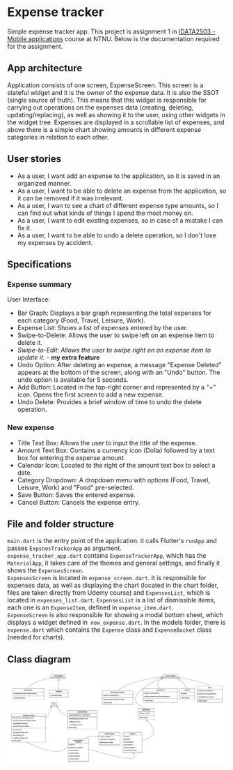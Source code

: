 # Expense tracker


Simple expense tracker app. This project is assignment 1 in [IDATA2503 - Mobile applications](https://www.ntnu.edu/studies/courses/IDATA2503) course at NTNU. Below is the documentation required for the assignment.  



## App architecture
Application consists of one screen, ExpenseScreen. This screen is a stateful widget and it is the owner of the expense data. It is also the SSOT (single source of truth). This means that this widget is responsible for carrying  out operations on the expenses data (creating, deleting, updating/replacing), as well as showing it to the user, using other widgets in the widget tree. Expenses are displayed in a scrollable list of expenses, and above there is a simple chart showing amounts in different expense categories in relation to each other.  

## User stories
 - As a user, I want add an expense to the application, so it is saved in an organized manner.  
 - As a user, I want to be able to delete an expense from the application, so it can be removed if it was irrelevant.  
 - As a user, I wan to see a chart of different expense type amounts, so I can find out what kinds of things I spend the most money on.  
 - As a user, I want to edit existing expenses, so in case of a mistake I can fix it.  
 - As a user, I want to be able to undo a delete operation, so I don't lose my expenses by accident.  
 
## Specifications
### Expense summary
User Interface:
- Bar Graph: Displays a bar graph representing the total expenses for each category (Food, Travel, Leisure, Work).
- Expense List: Shows a list of expenses entered by the user.
- Swipe-to-Delete: Allows the user to swipe left on an expense item to delete it.
- *Swipe-to-Edit: Allows the user to swipe right on an expense item to update it.* - **my extra feature**
- Undo Option: After deleting an expense, a message "Expense Deleted" appears at the bottom of the screen, along with an "Undo" button. The undo option is available for 5 seconds.
- Add Button: Located in the top-right corner and represented by a "+" icon. Opens the first screen to add a new expense.
- Undo Delete: Provides a brief window of time to undo the delete operation.
### New expense 
- Title Text Box: Allows the user to input the title of the expense.
- Amount Text Box: Contains a currency icon (Dolla) followed by a text box for entering the expense amount.
- Calendar Icon: Located to the right of the amount text box to select a date.
- Category Dropdown: A dropdown menu with options (Food, Travel, Leisure, Work) and "Food" pre-selected.
- Save Button: Saves the entered expense.
- Cancel Button: Cancels the expense entry.

## File and folder structure
`main.dart` is the entry point of the application. it calls Flutter's  `runApp` and passes `ExpsnesTrackerApp` as argument.  
`expense_tracker_app.dart` contains `ExpenseTrackerApp`, which has the `MaterialApp`, it takes care of the themes and general settings, and finally it shows the `ExpensesScreen`.  
`ExpensesScreen` is located in `expense_screen.dart`.  It is responsible for expenses data, as well as displaying the chart (located in the chart folder, files are taken directly from Udemy course) and `ExpensesList`, which is located in `expenses_list.dart`.
`ExpensesList` is a list of dismissible items, each one is an `ExpenseItem`, defined in `expense_item.dart`.  
`ExpenseScreen` is also responsible for showing a modal bottom sheet, which displays a widget defined in` new_expense.dart`.
In the models folder, there is `expense.dart` which contains the `Expense` class and `ExpenseBucket` class (needed for charts).

## Class diagram
![class diagram](./documents/umldiagram.png)